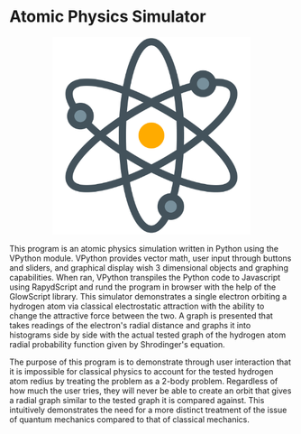# Atomic Physics Simulator

<p align="center">
  <img width="350" src="https://github.com/Alexander-Alford/Alexander-Alford.github.io/blob/master/images/AtomSim_1.png" alt="Image of Atom"/>
</p>


<p text-indent="40">This program is an atomic physics simulation written in Python using the VPython module. VPython provides vector math, user input through buttons and sliders, and graphical display wish 3 dimensional objects and graphing capabilities. When ran, VPython transpiles the Python code to Javascript using RapydScript and rund the program in browser with the help of the GlowScript library. This simulator demonstrates a single electron orbiting a hydrogen atom via classical electrostatic attraction with the ability to change the attractive force between the two. A graph is presented that takes readings of the electron's radial distance and graphs it into histograms side by side with the actual tested graph of the hydrogen atom radial probability function given by Shrodinger's equation.</p> 
<p text-indent="40px">The purpose of this program is to demonstrate through user interaction that it is impossible for classical physics to account for the tested hydrogen atom redius by treating the problem as a 2-body problem. Regardless of how much the user tries, they will never be able to create an orbit that gives a radial graph similar to the tested graph it is compared against. This intuitively demonstrates the need for a more distinct treatment of the issue of quantum mechanics compared to that of classical mechanics.</p>
